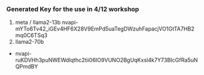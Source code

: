 ### Generated Key for the use in 4/12 workshop
1. meta / llama2-13b
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
2. llama2-70b
* 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
